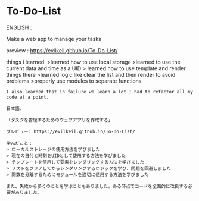 # To-Do-List


ENGLISH : 

Make a web app to manage your tasks 


preview : https://evilkeil.github.io/To-Do-List/


things i learned:
    >learned how to use local storage
    >learned to use the current data and time as a UID
    > learned how to use template and render things there
    >learned logic like clear the list and then render to avoid problems
    >properly use modules to separate functions 


    I also learned that in failure we learn a lot.I had to refactor all my code at a point.

    日本語: 

    「タスクを管理するためのウェブアプリを作成する」

    プレビュー: https://evilkeil.github.io/To-Do-List/

    学んだこと：
    > ローカルストレージの使用方法を学びました
    > 現在の日付と時刻をUIDとして使用する方法を学びました
    > テンプレートを使用して要素をレンダリングする方法を学びました
    > リストをクリアしてからレンダリングするロジックを学び、問題を回避しました
    > 関数を分離するためにモジュールを適切に使用する方法を学びました

    また、失敗から多くのことを学ぶこともありました。ある時点でコードを全面的に改良する必要がありました。
    

